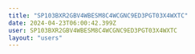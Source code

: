 ```yaml
---
title: "SP103BXR2GBV4WBESM8C4WCGNC9ED3PGT03X4WXTC"
date: 2024-04-23T06:00:42.399Z
user: SP103BXR2GBV4WBESM8C4WCGNC9ED3PGT03X4WXTC
layout: "users"
---
```

    